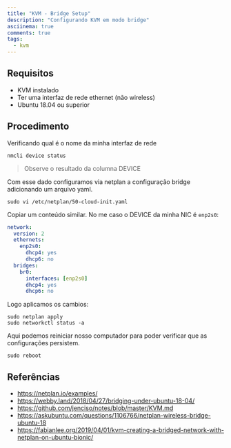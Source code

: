 ```yaml
---
title: "KVM - Bridge Setup"
description: "Configurando KVM em modo bridge"
asciinema: true
comments: true
tags:
  - kvm
---
```


## Requisitos 

- KVM instalado
- Ter uma interfaz de rede ethernet (não wireless)
- Ubuntu 18.04 ou superior

## Procedimento

Verificando qual é o nome da minha interfaz de rede

```
nmcli device status
```
> Observe o resultado da columna DEVICE

Com esse dado configuramos via netplan a configuração bridge adicionando um arquivo yaml.

```shell
sudo vi /etc/netplan/50-cloud-init.yaml
```

Copiar um conteúdo similar. No me caso o DEVICE da minha NIC é `enp2s0`:

```yaml {linenos=false,hl_lines=["4","9"],linenostart=1}
network:
  version: 2
  ethernets:
    enp2s0:
      dhcp4: yes
      dhcp6: no
  bridges:
    br0:
      interfaces: [enp2s0]
      dhcp4: yes
      dhcp6: no
```

Logo aplicamos os cambios:

```
sudo netplan apply
sudo networkctl status -a
```

Aqui podemos reiniciar nosso computador para poder verificar que as configurações persistem.

```
sudo reboot
```

## Referências

- https://netplan.io/examples/
- https://webby.land/2018/04/27/bridging-under-ubuntu-18-04/
- https://github.com/jenciso/notes/blob/master/KVM.md
- https://askubuntu.com/questions/1106766/netplan-wireless-bridge-ubuntu-18
- https://fabianlee.org/2019/04/01/kvm-creating-a-bridged-network-with-netplan-on-ubuntu-bionic/
